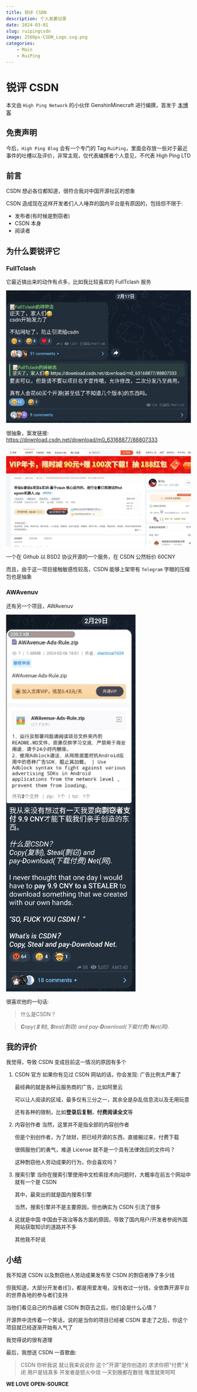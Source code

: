 ```yaml
---
title: 锐评 CSDN
description: 个人发癫记录
date: 2024-03-01
slug: ruipingcsdn
image: 2560px-CSDN_Logo.svg.png
categories:
    - Main
    - RuiPing
---
```


# 锐评 CSDN

本文由 `High Ping Network` 的小伙伴 GenshinMinecraft 进行编撰，首发于 [本博客](https://blog.highp.ing)

## 免责声明

今后，`High Ping Blog` 会有一个专门的 Tag `RuiPing`，里面会存放一些对于最近事件的吐槽以及评价，非常主观，仅代表编撰者个人意见，不代表 High Ping LTD

## 前言

CSDN 想必各位都知道，很符合我对中国开源社区的想象

CSDN 造成现在这样开发者们人人唾弃的国内平台是有原因的，包括但不限于: 
- 发布者(有时候是剽窃者)
- CSDN 本身
- 阅读者

## 为什么要锐评它

### FullTclash

它最近搞出来的动作有点多，比如我比较喜欢的 FullTclash 服务

![IMG_20240301_122142_096.jpg](IMG_20240301_122142_096.jpg)

很抽象，案发链接: <https://download.csdn.net/download/m0_63168877/88807333>

![](IMG_20240301_122345_343.jpg)

一个在 Github 以 BSD2 协议开源的一个服务，在 CSDN 公然标价 60CNY

而且，由于这一项目接触敏感性较高，CSDN 能够上架带有 `Telegram` 字眼的压缩包也是抽象

### AWAvenuv

还有另一个项目，AWAvenuv

![](IMG_20240301_122747_563.jpg)

很喜欢他的一句话: 

> 什么是CSDN？  

> **_C_**_opy(复制),_ **_S_**_teal(剽窃) and pay-_**_D_**_ownload(下载付费)_ **_N_**_et(网)._  


## 我的评价

我觉得，导致 CSDN 变成目前这一情况的原因有多个

1. CSDN 官方
	如果你有见过 CSDN 网站的话，你会发现: 广告比例太严重了
	
	最经典的就是各种云服务商的广告，比如阿里云
	
	可以让人阅读的区域，最多仅有三分之一，其余全是杂乱信息流以及无用玩意
	
	还有各种的限制，比如**登录后复制**，**付费阅读全文**等

2. 内容创作者
	当然，这里并不是指全部的内容创作者
	
	但是个别创作者，为了敛财，把已经开源的东西，直接搬过来，付费下载
	
	很佩服他们的勇气，难道 License 就不是一个具有法律效应的文件吗？
	
	这种剽窃他人劳动成果的行为，你会喜欢吗？

3. 搜索引擎
	当你在搜索引擎使用中文检索技术向问题时，大概率在前五个网站中就有一个是 CSDN
	
	其中，最突出的就是国内搜索引擎
	
	当然，搜索引擎并不是主要原因，但也确实为 CSDN 引流了很多

4. 这就是中国
	中国由于政治等各方面的原因，导致了国内用户/开发者参阅外国网站获取知识的道路并不多
	
	其他我不好说

## 小结

我不知道 CSDN 以及剽窃他人劳动成果发布至 CSDN 的剽窃者挣了多少钱

但我知道，大部分开发者(们)，都是用爱发电，没有收过一分钱，全依靠开源平台的世界各地的参与者们支持

当他们看见自己的作品被 CSDN 剽窃去之后，他们会是什么心情？

开源界中流传着一个笑话，说的是当你的项目已经被 CSDN 拿走了之后，你这个项目就已经逐渐开始有人气了

我觉得说的很有道理

最后，我想送 CSDN 一首歌曲:

> CSDN 你听我说
> 就让我来说说你
> 这个"开源"是你创造的
> 求求你把"付费"关闭
> 用户是钱真多
> 开发者是怒火中烧
> 一天到晚都在数钱
> 嘴里就笑呵呵

**WE LOVE OPEN-SOURCE**